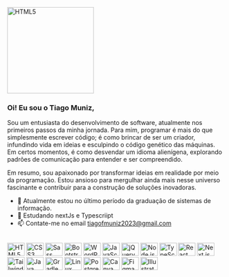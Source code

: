 <div>
<img src="https://github.com/tiagofmuniz/img/blob/master/giphy.gif"  width="200px" alt="HTML5" />
</div>

### Oi! Eu sou o Tiago Muniz,
<p>Sou um entusiasta do desenvolvimento de software, atualmente nos primeiros passos da minha jornada. Para mim, programar é mais do que simplesmente escrever código; é como brincar de ser um criador, infundindo vida em ideias e esculpindo o código genético das máquinas. Em certos momentos, é como desvendar um idioma alienígena, explorando padrões de comunicação para entender e ser compreendido.</p>

<p>Em resumo, sou apaixonado por transformar ideias em realidade por meio da programação. Estou ansioso para mergulhar ainda mais nesse universo fascinante e contribuir para a construção de soluções inovadoras.</p>

- 🔭 Atualmente estou no último período da graduação de sistemas de informação.
- 🌱 Estudando nextJs e Typescriipt
- 📫 Contate-me no email tiagofmuniz2023@gmail.com
  
 <div style="display: inline_block">
 </br>
<img src="https://cdn.jsdelivr.net/gh/devicons/devicon/icons/html5/html5-original.svg" height="30" width="40" alt="HTML5" />
<img src="https://cdn.jsdelivr.net/gh/devicons/devicon/icons/css3/css3-original.svg" height="30" width="40" alt="CSS3" />
<img src="https://cdn.jsdelivr.net/gh/devicons/devicon/icons/sass/sass-original.svg" height="30" width="40" alt="Sass" />
<img src="https://cdn.jsdelivr.net/gh/devicons/devicon/icons/bootstrap/bootstrap-original.svg" height="30" width="40" alt="Bootstrap" />
<img src="https://cdn.jsdelivr.net/gh/devicons/devicon/icons/wordpress/wordpress-original.svg" height="30" width="40" alt="WordPress" />
<img src="https://cdn.jsdelivr.net/gh/devicons/devicon/icons/javascript/javascript-original.svg" height="30" width="40" alt="JavaScript" />
<img src="https://cdn.jsdelivr.net/gh/devicons/devicon/icons/jquery/jquery-original.svg" height="30" width="40" alt="jQuery" />
<img src="https://cdn.jsdelivr.net/gh/devicons/devicon/icons/nodejs/nodejs-original.svg" height="30" width="40" alt="Node.js" />
<img src="https://cdn.jsdelivr.net/gh/devicons/devicon/icons/typescript/typescript-original.svg" height="30" width="40" alt="TypeScript" />
<img src="https://cdn.jsdelivr.net/gh/devicons/devicon/icons/react/react-original.svg" height="30" width="40" alt="React" />
<img src="https://cdn.jsdelivr.net/gh/devicons/devicon/icons/nextjs/nextjs-original.svg" height="30" width="40" alt="Next.js" />
<img src="https://cdn.jsdelivr.net/gh/devicons/devicon/icons/tailwindcss/tailwindcss-plain.svg" height="30" width="40" alt="Tailwind CSS" />
<img src="https://cdn.jsdelivr.net/gh/devicons/devicon/icons/java/java-original.svg" height="30" width="40" alt="Java" />
<img src="https://cdn.jsdelivr.net/gh/devicons/devicon/icons/gradle/gradle-plain.svg" height="30" width="40" alt="Gradle" />
<img src="https://cdn.jsdelivr.net/gh/devicons/devicon/icons/linux/linux-original.svg" height="30" width="40" alt="Linux" />
<img src="https://cdn.jsdelivr.net/gh/devicons/devicon/icons/postgresql/postgresql-original.svg" height="30" width="40" alt="PostgreSQL" />
<img src="https://cdn.jsdelivr.net/gh/devicons/devicon/icons/canva/canva-original.svg" height="30" width="40" alt="Canva" />
<img src="https://cdn.jsdelivr.net/gh/devicons/devicon/icons/figma/figma-original.svg" height="30" width="40" alt="Figma" />
<img src="https://cdn.jsdelivr.net/gh/devicons/devicon/icons/illustrator/illustrator-plain.svg" height="30" width="40" alt="Illustrator" />


  </div>

